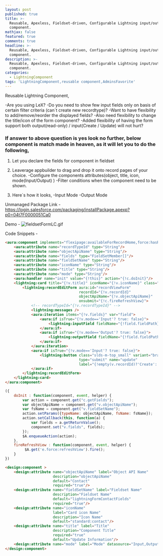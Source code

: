 ```yaml
---
layout: post
published: true
title: >-
  Reusable, Apexless, Fieldset-driven, Configurable Lightning input/output form
  component.
mathjax: false
featured: true
comments: true
headline: >-
  Reusable, Apexless, Fieldset-driven, Configurable Lightning input/output form
  component.
description: >-
  Reusable, Apexless, Fieldset-driven, Configurable Lightning input/output form
  component.
categories:
  - LightningComponent
tags: 'LightningComponent,reusable component,AdminsFavorite'
---
```

Reusable Lightning Component,

-Are you using LeX?
-Do you need to show few input fields only on basis of certain filter criteria (can\`t create new recordtype)?
-Want to  have flexibility to add/remove/reorder the displayed fields?
-Also need flexibility to change the title/icon of the form component?
-Added flexibility of having the form support both output(read-only) / input(Create / Update) will not hurt?

### If answer to above question is yes look no further, below component is match made in heaven, as it will let you to do the following,

1. Let you declare the fields for component in fieldset


2. Leaverage appbuilder to drag and drop it onto record pages of your choice.
   -Configure the components attributes(object, title, icon, mode(Input/Output) ) 
   -Filter conditions when the component need to be shown.
   
3. Here\`s how it looks,
	-Input Mode
    -Output Mode
    

Unmanaged Package Link - https://login.salesforce.com/packaging/installPackage.apexp?p0=04t7F0000051Ca0

Demo - 
![fieldsetFormLC.gif]({{site.baseurl}}/images/fieldsetFormLC.gif)

Code Snippets -

```html
<aura:component implements="flexipage:availableForRecordHome,force:hasRecordId" access="global" controller="FieldSetController">
    <aura:attribute name="recordTypeId" type="String"/> 
    <aura:attribute name="objectApiName" type="String"/> 
    <aura:attribute name="fields" type="FieldSetMember[]"/>  
    <aura:attribute name="fieldSetName" type="String"/> 
    <aura:attribute name="iconName" type="String"/>
    <aura:attribute name="title" type="String"/> 
    <aura:attribute name="mode" type="String"/> 
    <aura:handler name="init" value="{!this}" action="{!c.doInit}"/>
    <lightning:card title="{!v.title}" iconName="{!v.iconName}" class="slds-p-around--small">
        <lightning:recordEditForm aura:id="recordViewForm" 
                                  recordId="{!v.recordId}"
                                  objectApiName="{!v.objectApiName}"
                                  onsubmit="{!c.fireRefreshView}">
            <!-- recordTypeId="{!v.recordTypeId}" -->
            <lightning:messages />
            <aura:iteration items="{!v.fields}" var="field">
                <aura:if isTrue="{!v.mode=='Input'? true: false}">
                    <lightning:inputField fieldName="{!field.fieldPath}"/>
                </aura:if>
                <aura:if isTrue="{!v.mode=='Output'? true: false}">
                    <lightning:outputField fieldName="{!field.fieldPath}"/>
                </aura:if>
            </aura:iteration>
            <aura:if isTrue="{!v.mode=='Input'? true: false}">
                <lightning:button class="slds-m-top_small" variant="brand"
                                  type="submit" name="update" 
                                  label="{!empty(v.recordId)?'Create':'Update'}" />
            </aura:if>
        </lightning:recordEditForm>
    </lightning:card>
</aura:component>
```

```js
({
    doInit : function(component, event, helper) {
        var action = component.get("c.getFields");
        var objectApiName = component.get("v.objectApiName");
        var fsName = component.get("v.fieldSetName");
        action.setParams({typeName: objectApiName, fsName: fsName});
        action.setCallback(this, function(a) {
            var fields = a.getReturnValue();
            component.set("v.fields", fields);
        });
        $A.enqueueAction(action);        
    },
    fireRefreshView : function(component, event, helper) {
         $A.get('e.force:refreshView').fire();
    }
})
```

```html
<design:component >
    <design:attribute name="objectApiName" label="Object API Name" 
                      description="objectApiName" 
                      default="Contact"
                      required="true"/>
    <design:attribute name="fieldSetName" label="Fieldset Name" 
                      description="Fieldset Name" 
                      default="lightningFormContactFields"
                      required="true"/>
    <design:attribute name="iconName" 
                      label="Card icon Name" 
                      description="Icon Name" 
                      default="standard:contact"/>
    <design:attribute name="title" label="Title" 
                      description="Component Title" 
                      required="true"
                      default="Update Information"/>
    <design:attribute name="mode" label="Mode" datasource="Input,Output" required="true"/>
</design:component>
```
